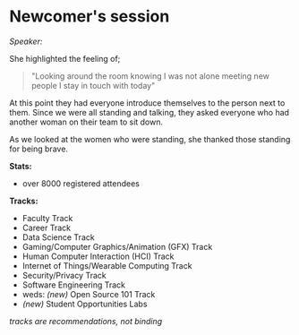 # Newcomer's session
*Speaker:*

She highlighted the feeling of;
> "Looking around the room
> knowing I was not alone
> meeting new people I stay in touch with today"

At this point they had everyone introduce themselves to the person next to them.
Since we were all standing and talking, they asked everyone who had another
woman on their team to sit down.

As we looked at the women who were standing, she thanked those standing for
being brave.

**Stats:**
 * over 8000 registered attendees

**Tracks:**
 * Faculty Track
 * Career Track
 * Data Science Track
 * Gaming/Computer Graphics/Animation (GFX) Track
 * Human Computer Interaction (HCI) Track
 * Internet of Things/Wearable Computing Track
 * Security/Privacy Track
 * Software Engineering Track
 * weds: *(new)* Open Source 101 Track
 * *(new)* Student Opportunities Labs

*tracks are recommendations, not binding*

